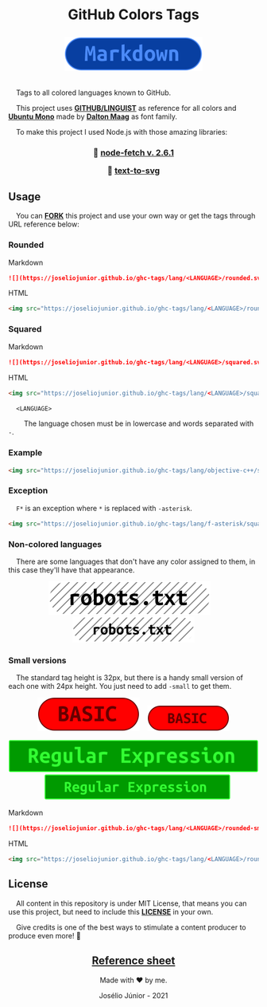 <h1 align="center">
GitHub Colors Tags

![](./lang/markdown/rounded.svg)

</h1>

&nbsp;&nbsp;&nbsp;&nbsp;Tags to all colored languages known to GitHub.

&nbsp;&nbsp;&nbsp;&nbsp;This project uses **[GITHUB/LINGUIST](https://github.com/github/linguist)** as reference for all colors and **[Ubuntu Mono](https://fonts.google.com/specimen/Ubuntu+Mono?query=ubuntu+#license)** made by **[Dalton Maag](https://fonts.google.com/?query=Dalton+Maag)** as font family.

&nbsp;&nbsp;&nbsp;&nbsp;To make this project I used Node.js with those amazing libraries:

<h3 align="center">

📗 [node-fetch v. 2.6.1](https://www.npmjs.com/package/node-fetch)

📗 [text-to-svg](https://www.npmjs.com/package/text-to-svg)

</h3>

## Usage
&nbsp;&nbsp;&nbsp;&nbsp;You can **[FORK](https://github.com/joseliojunior/ghc-tags.git)** this project and use your own way or get the tags through URL reference below:

### Rounded

Markdown
~~~markdown
![](https://joseliojunior.github.io/ghc-tags/lang/<LANGUAGE>/rounded.svg)
~~~
HTML
~~~html
<img src="https://joseliojunior.github.io/ghc-tags/lang/<LANGUAGE>/rounded.svg">
~~~

### Squared
Markdown
~~~markdown
![](https://joseliojunior.github.io/ghc-tags/lang/<LANGUAGE>/squared.svg)
~~~
HTML
~~~html
<img src="https://joseliojunior.github.io/ghc-tags/lang/<LANGUAGE>/squared.svg">
~~~

&nbsp;&nbsp;&nbsp;&nbsp;`<LANGUAGE>`

&nbsp;&nbsp;&nbsp;&nbsp;&nbsp;&nbsp;&nbsp;&nbsp;The language chosen must be in lowercase and words separated with `-`.

### Example
~~~html
<img src="https://joseliojunior.github.io/ghc-tags/lang/objective-c++/squared.svg">
~~~

### Exception
&nbsp;&nbsp;&nbsp;&nbsp;`F*` is an exception where `*` is replaced with `-asterisk`.
~~~html
<img src="https://joseliojunior.github.io/ghc-tags/lang/f-asterisk/squared.svg">
~~~


### Non-colored languages

&nbsp;&nbsp;&nbsp;&nbsp;There are some languages that don't have any color assigned to them, in this case they'll have that appearance.

<div align="center">

![](./lang/robots.txt/rounded.svg)&nbsp;&nbsp;&nbsp;&nbsp;![](./lang/robots.txt/rounded-small.svg)

</div>

### Small versions

&nbsp;&nbsp;&nbsp;&nbsp;The standard tag height is 32px, but there is a handy small version of each one with 24px height. You just need to add `-small` to get them.

<div align="center">

![](./lang/basic/rounded.svg)&nbsp;&nbsp;&nbsp;&nbsp;![](./lang/basic/rounded-small.svg)

![](./lang/regular-expression/squared.svg)&nbsp;&nbsp;&nbsp;&nbsp;![](./lang/regular-expression/squared-small.svg)

</div>

Markdown
~~~markdown
![](https://joseliojunior.github.io/ghc-tags/lang/<LANGUAGE>/rounded-small.svg)
~~~
HTML
~~~html
<img src="https://joseliojunior.github.io/ghc-tags/lang/<LANGUAGE>/rounded-small.svg">
~~~

## License
&nbsp;&nbsp;&nbsp;&nbsp;All content in this repository is under MIT License, that means you can use this project, but need to include this **[LICENSE](LICENSE)** in your own.

&nbsp;&nbsp;&nbsp;&nbsp;Give credits is one of the best ways to stimulate a content producer to produce even more! 🤩

<div align="center">

## [Reference sheet](reference/README.md)

Made with ❤ by me.

Josélio Júnior - 2021

</div>


